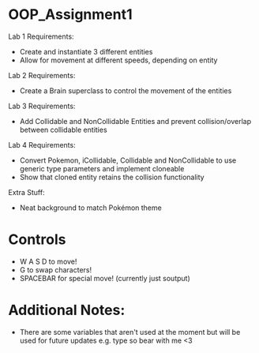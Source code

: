 # OOP_Assignment1

Lab 1 Requirements:
- Create and instantiate 3 different entities
- Allow for movement at different speeds, depending on entity

Lab 2 Requirements:
- Create a Brain superclass to control the movement of the entities

Lab 3 Requirements:
- Add Collidable and NonCollidable Entities and prevent collision/overlap between collidable entities

Lab 4 Requirements:
- Convert Pokemon, iCollidable, Collidable and NonCollidable to use generic type parameters and implement cloneable
- Show that cloned entity retains the collision functionality

Extra Stuff:
- Neat background to match Pokémon theme

# Controls
- W A S D to move!
- G to swap characters!
- SPACEBAR for special move! (currently just soutput)

# Additional Notes:
- There are some variables that aren't used at the moment but will be used for future updates e.g. type so bear with me <3
